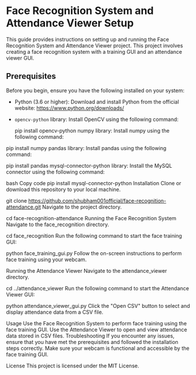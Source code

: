 
# Face Recognition System and Attendance Viewer Setup

This guide provides instructions on setting up and running the Face Recognition System and Attendance Viewer project. This project involves creating a face recognition system with a training GUI and an attendance viewer GUI.

## Prerequisites

Before you begin, ensure you have the following installed on your system:

- Python (3.6 or higher): Download and install Python from the official website: https://www.python.org/downloads/
- `opencv-python` library: Install OpenCV using the following command:

 
  pip install opencv-python
numpy library: Install numpy using the following command:


pip install numpy
pandas library: Install pandas using the following command:


pip install pandas
mysql-connector-python library: Install the MySQL connector using the following command:

bash
Copy code
pip install mysql-connector-python
Installation
Clone or download this repository to your local machine.


git clone https://github.com/shubham001official/face-recognition-attendance.git
Navigate to the project directory.


cd face-recognition-attendance
Running the Face Recognition System
Navigate to the face_recognition directory.


cd face_recognition
Run the following command to start the face training GUI:


python face_training_gui.py
Follow the on-screen instructions to perform face training using your webcam.

Running the Attendance Viewer
Navigate to the attendance_viewer directory.


cd ../attendance_viewer
Run the following command to start the Attendance Viewer GUI:


python attendance_viewer_gui.py
Click the "Open CSV" button to select and display attendance data from a CSV file.

Usage
Use the Face Recognition System to perform face training using the face training GUI.
Use the Attendance Viewer to open and view attendance data stored in CSV files.
Troubleshooting
If you encounter any issues, ensure that you have met the prerequisites and followed the installation steps correctly.
Make sure your webcam is functional and accessible by the face training GUI.


License
This project is licensed under the MIT License.